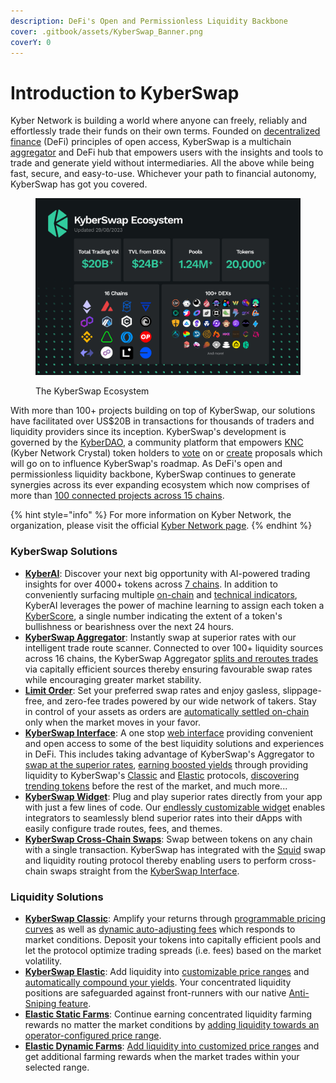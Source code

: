 ```yaml
---
description: DeFi's Open and Permissionless Liquidity Backbone
cover: .gitbook/assets/KyberSwap_Banner.png
coverY: 0
---
```


# Introduction to KyberSwap

Kyber Network is building a world where anyone can freely, reliably and effortlessly trade their funds on their own terms. Founded on [decentralized finance](getting-started/foundational-topics/decentralized-finance/) (DeFi) principles of open access, KyberSwap is a multichain [aggregator](getting-started/foundational-topics/decentralized-finance/dex-aggregator.md) and DeFi hub that empowers users with the insights and tools to trade and generate yield without intermediaries. All the above while being fast, secure, and easy-to-use. Whichever your path to financial autonomy, KyberSwap has got you covered.

<figure><img src=".gitbook/assets/230829_ecosystem-stats.png" alt=""><figcaption><p>The KyberSwap Ecosystem</p></figcaption></figure>

With more than 100+ projects building on top of KyberSwap, our solutions have facilitated over US$20B in transactions for thousands of traders and liquidity providers since its inception. KyberSwap's development is governed by the [KyberDAO](governance/kyberdao/), a community platform that empowers [KNC](governance/knc-token/) (Kyber Network Crystal) token holders to [vote](https://kyberswap.com/kyberdao/vote) on or [create](https://kyberswap.canny.io/feature-request) proposals which will go on to influence KyberSwap's roadmap. As DeFi's open and permissionless liquidity backbone, KyberSwap continues to generate synergies across its ever expanding ecosystem which now comprises of more than [100 connected projects across 15 chains](getting-started/supported-exchanges-and-networks.md).&#x20;

{% hint style="info" %}
For more information on Kyber Network, the organization, please visit the official [Kyber Network page](https://kyber.network/).&#x20;
{% endhint %}

### KyberSwap Solutions

* [**KyberAI**](kyberswap-solutions/kyberai/): Discover your next big opportunity with AI-powered trading insights for over 4000+ tokens across [7 chains](kyberswap-solutions/kyberai/#supported-chains). In addition to conveniently surfacing multiple [on-chain](kyberswap-solutions/kyberai/on-chain-indicators/) and [technical indicators](kyberswap-solutions/kyberai/technical-indicators/), KyberAI leverages the power of machine learning to assign each token a [KyberScore](kyberswap-solutions/kyberai/kyberscore.md), a single number indicating the extent of a token's bullishness or bearishness over the next 24 hours.
* [**KyberSwap Aggregator**](kyberswap-solutions/kyberswap-aggregator/): Instantly swap at superior rates with our intelligent trade route scanner. Connected to over 100+ liquidity sources across 16 chains, the KyberSwap Aggregator [splits and reroutes trades](kyberswap-solutions/kyberswap-aggregator/concepts/dynamic-trade-routing.md) via  capitally efficient sources thereby ensuring favourable swap rates while encouraging greater market stability.&#x20;
* [**Limit Order**](kyberswap-solutions/limit-order/): Set your preferred swap rates and enjoy gasless, slippage-free, and zero-fee trades powered by our wide network of takers. Stay in control of your assets as orders are [automatically settled on-chain](kyberswap-solutions/limit-order/concepts/off-chain-relay.md) only when the market moves in your favor.
* [**KyberSwap Interface**](kyberswap-solutions/kyberswap-interface/): A one stop [web interface](https://kyberswap.com/) providing convenient and open access to some of the best liquidity solutions and experiences in DeFi. This includes taking advantage of KyberSwap's Aggregator to [swap at the superior rates](kyberswap-solutions/kyberswap-interface/user-guides/instantly-swap-at-superior-rates.md), [earning boosted yields](kyberswap-solutions/kyberswap-interface/user-guides/earn-yield-by-contributing-liquidity.md) through providing liquidity to KyberSwap's [Classic](liquidity-solutions/kyberswap-classic/user-guides/add-liquidity-to-an-existing-classic-pool.md) and [Elastic](liquidity-solutions/kyberswap-elastic/user-guides/add-liquidity-to-an-existing-elastic-pool.md) protocols, [discovering trending tokens](kyberswap-solutions/kyberai/) before the rest of the market, and much more...
* [**KyberSwap Widget**](kyberswap-solutions/kyberswap-widget/): Plug and play superior rates directly from your app with just a few lines of code. Our [endlessly customizable widget](kyberswap-solutions/kyberswap-widget/developer-guides/customizing-the-kyberswap-widget.md) enables integrators to seamlessly blend superior rates into their dApps with easily configure trade routes, fees, and themes.
* [**KyberSwap Cross-Chain Swaps**](kyberswap-solutions/kyberswap-interface/user-guides/swap-between-different-tokens-across-chains.md): Swap between tokens on any chain with a single transaction. KyberSwap has integrated with the [Squid](https://docs.squidrouter.com/) swap and liquidity routing protocol thereby enabling users to perform cross-chain swaps straight from the [KyberSwap Interface](https://kyberswap.com/cross-chain).

### Liquidity Solutions

* [**KyberSwap Classic**](liquidity-solutions/kyberswap-classic/): Amplify your returns through [programmable pricing curves](liquidity-solutions/kyberswap-classic/concepts/dynamic-pricing-curves.md) as well as [dynamic auto-adjusting fees](liquidity-solutions/kyberswap-classic/concepts/flexible-fee-adjustment.md) which responds to market conditions. Deposit your tokens into capitally efficient pools and let the protocol optimize trading spreads (i.e. fees) based on the market volatility.
* [**KyberSwap Elastic**](liquidity-solutions/kyberswap-elastic/): Add liquidity into [customizable price ranges](liquidity-solutions/kyberswap-elastic/concepts/concentrated-liquidity.md) and [automatically compound your yields](liquidity-solutions/kyberswap-elastic/concepts/reinvestment-curve.md). Your concentrated liquidity positions are safeguarded against front-runners with our native [Anti-Sniping feature](liquidity-solutions/kyberswap-elastic/concepts/anti-sniping-mechanism.md).
* [**Elastic Static Farms**](liquidity-solutions/kyberswap-elastic/concepts/tick-based-farming.md#dynamic-farms): Continue earning concentrated liquidity farming rewards no matter the market conditions by [adding liquidity towards an operator-configured price range](liquidity-solutions/kyberswap-elastic/user-guides/yield-farming-on-static-farms.md).
* [**Elastic Dynamic Farms**](liquidity-solutions/kyberswap-elastic/concepts/tick-based-farming.md#static-farms): [Add liquidity into customized price ranges](liquidity-solutions/kyberswap-elastic/user-guides/yield-farming-on-dynamic-farms.md) and get additional farming rewards when the market trades within your selected range.
